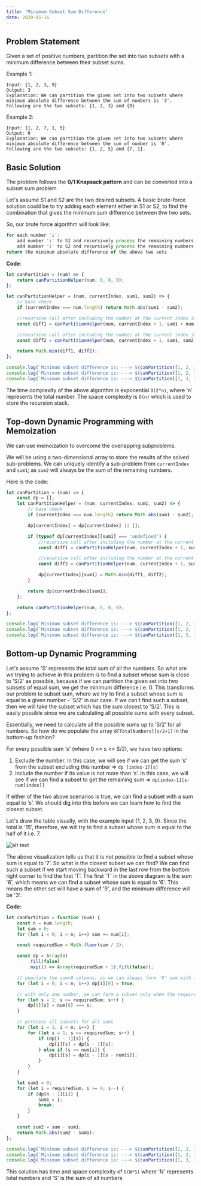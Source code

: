 ```yaml
---
title: 'Minimum Subset Sum Difference'
date: 2020-05-16
---
```


## Problem Statement

Given a set of positive numbers, partition the set into two subsets with a minimum difference between their subset sums.

Example 1:

```
Input: {1, 2, 3, 9}
Output: 3
Explanation: We can partition the given set into two subsets where minimum absolute difference between the sum of numbers is '3'. Following are the two subsets: {1, 2, 3} and {9}
```

Example 2:

```
Input: {1, 2, 7, 1, 5}
Output: 0
Explanation: We can partition the given set into two subsets where minimum absolute difference between the sum of number is '0'. Following are the two subsets: {1, 2, 5} and {7, 1}.
```

## Basic Solution

The problem follows the **0/1 Knapsack pattern** and can be converted into a subset sum problem

Let's assume S1 and S2 are the two desired subsets. A basic brute-force solution could be to try adding each element either in S1 or S2, to find the combination that gives the minimum sum difference between thw two sets.

So, our brute force algorithm will look like:

```js
for each number 'i':
    add number 'i' to S1 and recursively process the remaining numbers
    add number 'i' to S2 and recursively process the remaining numbers
return the minimum absolute difference of the above two sets
```

**Code**:

```js
let canPartition = (num) => {
    return canPartitionHelper(num, 0, 0, 0);
};

let canPartitionHelper = (num, currentIndex, sum1, sum2) => {
    // base check
    if (currentIndex === num.length) return Math.abs(sum1 - sum2);

    //recursive call after including the number at the current index in the first set
    const diff1 = canPartitionHelper(num, currentIndex + 1, sum1 + num[currentIndex], sum2);

    //recursive call after including the number at the current index in the second set
    const diff2 = canPartitionHelper(num, currentIndex + 1, sum1, sum2 + num[currentIndex]);

    return Math.min(diff1, diff2);
};

console.log(`Minimum subset difference is: ---> ${canPartition([1, 2, 3, 9])}`);
console.log(`Minimum subset difference is: ---> ${canPartition([1, 2, 7, 1, 5])}`);
console.log(`Minimum subset difference is: ---> ${canPartition([1, 3, 100, 4])}`);
```

The time complexity of the above algorithm is exponential `O(2^n)`, where ‘n’ represents the total number. The space complexity is `O(n)` which is used to store the recursion stack.

## Top-down Dynamic Programming with Memoization

We can use memoization to overcome the overlapping subproblems.

We will be using a two-dimensional array to store the results of the solved sub-problems. We can uniquely identify a sub-problem from `currentIndex` and `sum1`; as `sum2` will always be the sum of the remaining numbers.

Here is the code:

```js
let canPartition = (num) => {
    const dp = [];
    let canPartitionHelper = (num, currentIndex, sum1, sum2) => {
        // base check
        if (currentIndex === num.length) return Math.abs(sum1 - sum2);

        dp[currentIndex] = dp[currentIndex] || [];

        if (typeof dp[currentIndex][sum1] === 'undefined') {
            //recursive call after including the number at the current index in the first set
            const diff1 = canPartitionHelper(num, currentIndex + 1, sum1 + num[currentIndex], sum2);

            //recursive call after including the number at the current index in the second set
            const diff2 = canPartitionHelper(num, currentIndex + 1, sum1, sum2 + num[currentIndex]);

            dp[currentIndex][sum1] = Math.min(diff1, diff2);
        }

        return dp[currentIndex][sum1];
    };

    return canPartitionHelper(num, 0, 0, 0);
};

console.log(`Minimum subset difference is: ---> ${canPartition([1, 2, 3, 9])}`);
console.log(`Minimum subset difference is: ---> ${canPartition([1, 2, 7, 1, 5])}`);
console.log(`Minimum subset difference is: ---> ${canPartition([1, 3, 100, 4])}`);
```

## Bottom-up Dynamic Programming

Let's assume 'S' represents the total sum of all the numbers. So what are we trying to achieve in this problem is to find a subset whose sum is close to 'S/2' as possible, because if we can partition the given set into two subsets of equal sum, we get the minimum difference i.e. 0. This transforms our problem to subset sum, where we try to find a subset whose sum is equal to a given number - 'S/2' in our case. If we can't find such a subset, then we will take the subset which has the sum closest to 'S/2'. This is easily possible since we are calculating all possible sums with every subset.

Essentially, we need to calculate all the possible sums up to ‘S/2’ for all numbers. So how do we populate the array `d[TotalNumbers][s/2+1]` in the bottom-up fashion?

For every possible sum ‘s’ (where 0 <= s <= S/2), we have two options:

1. Exclude the number. In this case, we will see if we can get the sum ‘s’ from the subset excluding this number => `dp [index-1][s]`
2. Include the number if its value is not more than ‘s’. In this case, we will see if we can find a subset to get the remaining sum => `dp[index-1][s-num[index]]`

If either of the two above scenarios is true, we can find a subset with a sum equal to ‘s’. We should dig into this before we can learn how to find the closest subset.

Let's draw the table visually, with the example input {1, 2, 3, 9}. Since the total is '15', therefore, we will try to find a subset whose sum is equal to the half of it i.e. 7.

![alt text](https://imgur.com/bLJ6xGn.png 'Minimum subset difference')

The above visualization tells us that it is not possible to find a subset whose sum is equal to ‘7’. So what is the closest subset we can find? We can find such a subset if we start moving backward in the last row from the bottom right corner to find the first ‘T’. The first 'T' in the above diagram is the sum '6', which means we can find a subset whose sum is equal to '6'. This means the other set will have a sum of '9', and the minimum difference will be '3'.

**Code:**

```js
let canPartition = function (num) {
    const n = num.length;
    let sum = 0;
    for (let i = 0; i < n; i++) sum += num[i];

    const requiredSum = Math.floor(sum / 2);

    const dp = Array(n)
        .fill(false)
        .map(() => Array(requiredSum + 1).fill(false));

    // populate the sum=0 columns, as we can always form '0' sum with an empty set
    for (let i = 0; i < n; i++) dp[i][0] = true;

    // with only one number, we can form a subset only when the required sum is equal to that number
    for (let s = 1; s <= requiredSum; s++) {
        dp[0][s] = num[0] === s;
    }

    // prrocess all subsets for all sums
    for (let i = 1; i < n; i++) {
        for (let s = 1; s <= requiredSum; s++) {
            if (dp[i - 1][s]) {
                dp[i][s] = dp[i - 1][s];
            } else if (s >= num[i]) {
                dp[i][s] = dp[i - 1][s - num[i]];
            }
        }
    }

    let sum1 = 0;
    for (let i = requiredSum; i >= 0; i--) {
        if (dp[n - 1][i]) {
            sum1 = i;
            break;
        }
    }

    const sum2 = sum - sum1;
    return Math.abs(sum2 - sum1);
};

console.log(`Minimum subset difference is: ---> ${canPartition([1, 2, 3, 9])}`);
console.log(`Minimum subset difference is: ---> ${canPartition([1, 2, 7, 1, 5])}`);
console.log(`Minimum subset difference is: ---> ${canPartition([1, 3, 100, 4])}`);
```

This solution has time and space complexity of `O(N*S)` where 'N' represents total numbers and 'S' is the sum of all numbers
